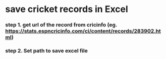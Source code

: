 # save cricket records in Excel
### step 1. get url of the record from cricinfo (eg. https://stats.espncricinfo.com/ci/content/records/283902.html)
### step 2. Set path to save excel file
